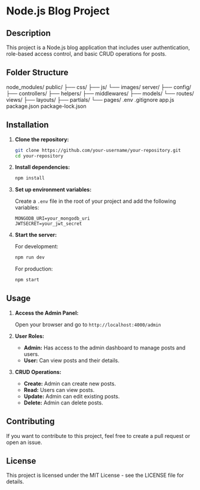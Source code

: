 # Node.js Blog Project

## Description

This project is a Node.js blog application that includes user authentication, role-based access control, and basic CRUD operations for posts.

## Folder Structure
node_modules/
public/
├── css/
├── js/
└── images/
server/
├── config/
├── controllers/
├── helpers/
├── middlewares/
├── models/
└── routes/
views/
├── layouts/
├── partials/
└── pages/
.env
.gitignore
app.js
package.json
package-lock.json
## Installation

1. **Clone the repository:**

    ```bash
    git clone https://github.com/your-username/your-repository.git
    cd your-repository
    ```

2. **Install dependencies:**

    ```bash
    npm install
    ```

3. **Set up environment variables:**

    Create a `.env` file in the root of your project and add the following variables:

    ```
    MONGODB_URI=your_mongodb_uri
    JWTSECRET=your_jwt_secret
    ```

4. **Start the server:**

    For development:

    ```bash
    npm run dev
    ```

    For production:

    ```bash
    npm start
    ```

## Usage

1. **Access the Admin Panel:**

    Open your browser and go to `http://localhost:4000/admin`

2. **User Roles:**

    - **Admin:** Has access to the admin dashboard to manage posts and users.
    - **User:** Can view posts and their details.

3. **CRUD Operations:**

    - **Create:** Admin can create new posts.
    - **Read:** Users can view posts.
    - **Update:** Admin can edit existing posts.
    - **Delete:** Admin can delete posts.

## Contributing

If you want to contribute to this project, feel free to create a pull request or open an issue.

## License

This project is licensed under the MIT License - see the LICENSE file for details.